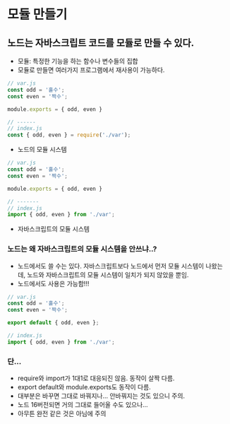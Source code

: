 # 모듈 만들기
## 노드는 자바스크립트 코드를 모듈로 만들 수 있다.
- 모듈: 특정한 기능을 하는 함수나 변수들의 집합
- 모듈로 만들면 여러가지 프로그램에서 재사용이 가능하다.


```javascript
// var.js
const odd = '홀수';
const even = '짝수';

module.exports = { odd, even }

// ------
// index.js
const { odd, even } = require('./var');


```
- 노드의 모듈 시스템



```javascript
// var.js
const odd = '홀수';
const even = '짝수';

module.exports = { odd, even }

// -------
// index.js
import { odd, even } from './var';


```
- 자바스크립트의 모듈 시스템


### 노드는 왜 자바스크립트의 모듈 시스템을 안쓰냐..?
- 노드에서도 쓸 수는 있다. 자바스크립트보다 노드에서 먼저 모듈 시스템이 나왔는데, 노드와 자바스크립트의 모듈 시스템이 일치가 되지 않았을 뿐임.
- 노드에서도 사용은 가능함!!!

```javascript
// var.js
const odd = '홀수';
const even = '짝수';

export default { odd, even };

// index.js
import { odd, even } from './var';


```


### 단...
- require와 import가 1대1로 대응되진 않음. 동작이 살짝 다름.
- export default와 module.exports도 동작이 다름.
- 대부분은 바꾸면 그대로 바꿔지나... 안바꿔지는 것도 있으니 주의.
- 노드 16버전되면 거의 그대로 들어올 수도 있으나... 
- 아무튼 완전 같은 것은 아님에 주의


